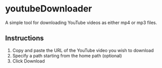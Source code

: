 # youtubeDownloader
A simple tool for downloading YouTube videos as either mp4 or mp3 files.

## Instructions
1. Copy and paste the URL of the YouTube video you wish to download
2. Specify a path starting from the home path (optional)
3. Click Download
